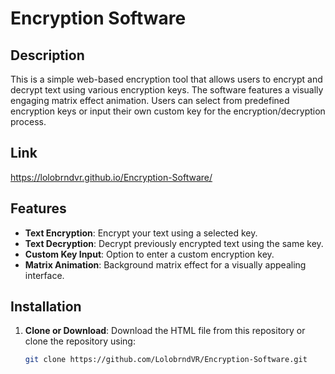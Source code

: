 # Encryption Software

## Description

This is a simple web-based encryption tool that allows users to encrypt and decrypt text using various encryption keys. The software features a visually engaging matrix effect animation. Users can select from predefined encryption keys or input their own custom key for the encryption/decryption process.

## Link

https://lolobrndvr.github.io/Encryption-Software/

## Features

- **Text Encryption**: Encrypt your text using a selected key.
- **Text Decryption**: Decrypt previously encrypted text using the same key.
- **Custom Key Input**: Option to enter a custom encryption key.
- **Matrix Animation**: Background matrix effect for a visually appealing interface.

## Installation

1. **Clone or Download**: Download the HTML file from this repository or clone the repository using:
   ```bash
   git clone https://github.com/LolobrndVR/Encryption-Software.git
